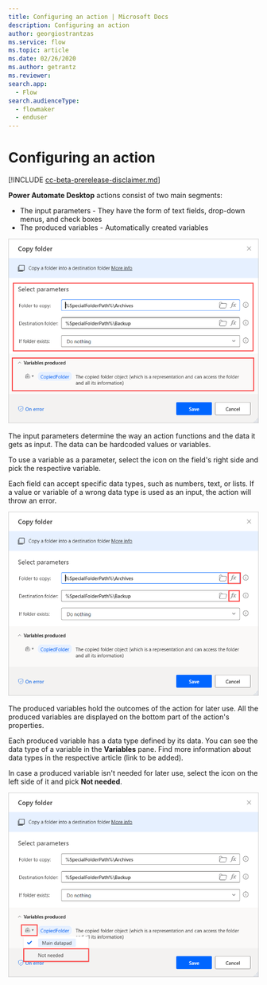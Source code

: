 ```yaml
---
title: Configuring an action | Microsoft Docs
description: Configuring an action
author: georgiostrantzas
ms.service: flow
ms.topic: article
ms.date: 02/26/2020
ms.author: getrantz
ms.reviewer:
search.app: 
  - Flow
search.audienceType: 
  - flowmaker
  - enduser
---
```


# Configuring an action

[!INCLUDE [cc-beta-prerelease-disclaimer.md](../../includes/cc-beta-prerelease-disclaimer.md)]

**Power Automate Desktop** actions consist of two main segments:
- The input parameters - They have the form of text fields, drop-down menus, and  check boxes
- The produced variables - Automatically created variables

![Τhe parameters and the produced variables of the Copy folder action.](media/configuring-actions/actions-parameteres-outputs.png)

The input parameters determine the way an action functions and the data it gets as input. The data can be hardcoded values or variables. 

To use a variable as a parameter, select the icon on the field's right side and pick the respective variable.

Each field can accept specific data types, such as numbers, text, or lists. If a value or variable of a wrong data type is used as an input, the action will throw an error. 

![The icon to select an input parameter in the action.](media/configuring-actions/actions-parameteres.png)

The produced variables hold the outcomes of the action for later use. All the produced variables are displayed on the bottom part of the action's properties. 

Each produced variable has a data type defined by its data. You can see the data type of a variable in the **Variables** pane. Find more information about data types in the respective article (link to be added). 

In case a produced variable isn't needed for later use, select the icon on the left side of it and pick **Not needed**. 

![The option to disable a produced variable in the action.](media/configuring-actions/actions-outputs.png)